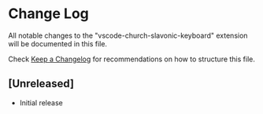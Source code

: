 # Change Log
All notable changes to the "vscode-church-slavonic-keyboard" extension will be documented in this file.

Check [Keep a Changelog](http://keepachangelog.com/) for recommendations on how to structure this file.

## [Unreleased]
- Initial release